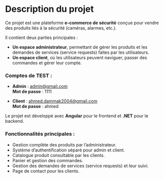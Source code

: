 # Description du projet

Ce projet est une plateforme **e-commerce de sécurité** conçue pour vendre des produits liés à la sécurité (caméras, alarmes, etc.).

Il contient deux parties principales :  
- **Un espace administrateur**, permettant de gérer les produits et les demandes de services (service requests) faites par les utilisateurs.
- **Un espace client**, où les utilisateurs peuvent naviguer, passer des commandes et gérer leur compte.

### Comptes de TEST :

- **Admin** : admin@gmail.com  
  **Mot de passe** : 1111

- **Client** : ahmed.dammak2004@gmail.com  
  **Mot de passe** : ahmed


Le projet est développé avec **Angular** pour le frontend et **.NET** pour le backend.

### Fonctionnalités principales :
- Gestion complète des produits par l’administrateur.  
- Système d’authentification séparé pour admin et client.  
- Catalogue produit consultable par les clients.  
- Panier et gestion des commandes.  
- Gestion des demandes de services (service requests) et leur suivi.  
- Page de contact pour les clients.
